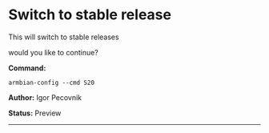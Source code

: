 # Switch to stable release
This will switch to stable releases

would you like to continue?

**Command:** 
~~~
armbian-config --cmd S20
~~~

**Author:** Igor Pecovnik

**Status:** Preview



***

